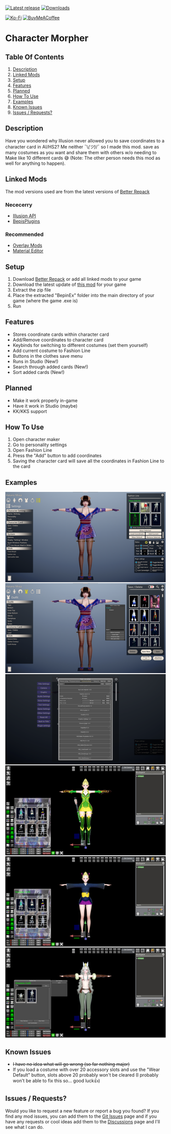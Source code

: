 [![Latest release](https://img.shields.io/github/release/Prolo1/Fashion_Line.svg?style=flat)](https://github.com/Prolo1/Fashion_Line/releases/latest)
[![Downloads](https://img.shields.io/github/downloads/Prolo1/Fashion_Line/total.svg?style=flat)](https://github.com/Prolo1/Fashion_Line/releases)

[![Ko-Fi](https://img.shields.io/badge/Ko--fi-F16061?style=for-the-badge&logo=ko-fi&logoColor=white)](https://ko-fi.com/prolo)
[![BuyMeACoffee](https://img.shields.io/badge/Buy%20Me%20a%20Coffee-ffdd00?style=for-the-badge&logo=buy-me-a-coffee&logoColor=black)](https://www.buymeacoffee.com/prolo)

# Character Morpher

## Table Of Contents

1. [Description](#description)
2. [Linked Mods](#linked-mods)
3. [Setup](#setup)
4. [Features](#features)
5. [Planned](#planned)
6. [How To Use](#how-to-use)
7. [Examples](#examples)
8. [Known Issues](#known-issues)
69. [Issues / Requests?](#issues)

## Description

Have you wondered why Illusion never allowed you to save coordinates to a character card in AI/HS2? Me neither ¯\\_(ツ)_/¯ so I made this mod. save as many costumes as you want and share them with others w/o needing to Make like 10 different cards 😅 (Note: The other person needs this mod as well for anything to happen). 

## Linked Mods

The mod versions used are from the latest versions of [Better Repack](https://dl.betterrepack.com/public/)

### Nececerry

* [Illusion API](https://github.com/IllusionMods/IllusionModdingAPI)
* [BepisPlugins](https://github.com/IllusionMods/BepisPlugins)
  
### Recommended

* [Overlay Mods](https://github.com/ManlyMarco/Illusion-Overlay-Mods) 
* [Material Editor](https://github.com/IllusionMods/KK_Plugins)

## Setup

1. Download [Better Repack](https://dl.betterrepack.com/public/) or add all linked mods to your game
2. Download the latest update of [this mod](https://github.com/Prolo1/Fashion_Line/releases/latest/) for your game
3. Extract the zip file
4. Place the extracted "BepinEx" folder into the main directory of your game (where the game .exe is)
5. Run

## Features

* Stores coordinate cards within character card
* Add/Remove coordinates to character card
* Keybinds for switching to different costumes (set them yourself)
* Add current costume to Fashion Line
* Buttons in the clothes save menu
* Runs in Studio (New!)
* Search through added cards (New!) 
* Sort added cards (New!) 

## Planned

* Make it work properly in-game
* Have it work in Studio (maybe)
* KK/KKS support

## How To Use

1. Open character maker
2. Go to personality settings
3. Open Fashion Line
4. Press the "Add" button to add coordinates
5. Saving the character card will save all the coordinates in Fashion Line to the card   

## Examples
 
![Maker Menu](https://github.com/Prolo1/Example-images/blob/main/Fashion%20Line/Maker%20Menu.png?raw=true)
![Cloths save buttons](https://github.com/Prolo1/Example-images/blob/main/Fashion%20Line/Cloths%20save%20buttons.png?raw=true)
![Plugin settings](https://github.com/Prolo1/Example-images/blob/main/Fashion%20Line/Plugin%20settings.png?raw=true)
![Studio 1](https://github.com/Prolo1/Example-images/blob/main/Fashion%20Line/Studio%201.png?raw=true)
![Studio 2](https://github.com/Prolo1/Example-images/blob/main/Fashion%20Line/Studio%202.png?raw=true)
![Studio 3](https://github.com/Prolo1/Example-images/blob/main/Fashion%20Line/Studio%203.png?raw=true)

## Known Issues

* ~~I have no idea what will go wrong (so far nothing major)~~
* If you load a costume with over 20 accessory slots and use the "Wear Default" button, slots above 20 probably won't be cleared (I probably won't be able to fix this so... good luck👍)

## Issues / Requests? <a name="issues"></a>

Would you like to request a new feature or report a bug you found? If you find any mod issues, you can add them to the [Git Issues](https://github.com/Prolo1/Fashion_Line/issues) page and if you have any requests or cool ideas add them to the [Discussions](https://github.com/Prolo1/Fashion_Line/discussions) page and I'll see what I can do.
